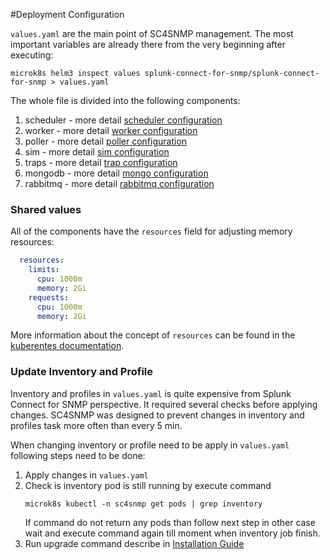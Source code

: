#Deployment Configuration

`values.yaml` are the main point of SC4SNMP management. The most important variables are already there from the very beginning 
after executing:
```
microk8s helm3 inspect values splunk-connect-for-snmp/splunk-connect-for-snmp > values.yaml
```

The whole file is divided into the following components:

1. scheduler - more detail [scheduler configuration](scheduler-configuration.md)
2. worker - more detail [worker configuration](worker-configuration.md)
3. poller - more detail [poller configuration](poller-configuration.md)
3. sim - more detail [sim configuration](sim-configuration.md)
4. traps - more detail [trap configuration](trap-configuration.md)
5. mongodb - more detail [mongo configuration](mongo-configuration.md)
6. rabbitmq - more detail [rabbitmq configuration](rabbitmq-configuration.md)

### Shared values
All of the components have the `resources` field for adjusting memory resources:
```yaml
  resources:
    limits:
      cpu: 1000m
      memory: 2Gi
    requests:
      cpu: 1000m
      memory: 2Gi
```
More information about the concept of `resources` can be found in the [kuberentes documentation](https://kubernetes.io/docs/concepts/configuration/manage-resources-containers/).

### Update Inventory and Profile
Inventory and profiles in `values.yaml` is quite expensive from Splunk Connect for SNMP perspective. 
It required several checks before applying changes. SC4SNMP was designed to prevent changes in inventory and profiles 
task more often than every 5 min. 
 
When changing inventory or profile need to be apply in `values.yaml` following steps need to be done:

1. Apply changes in `values.yaml` 
2. Check is inventory pod is still running by execute command 
   ```shell script
   microk8s kubectl -n sc4snmp get pods | grep inventory
   ```
   If command do not return any pods than follow next step in other case wait and execute command again till moment 
   when inventory job finish. 
3. Run upgrade command describe in [Installation Guide](../gettingstarted/sc4snmp-installation/#install-sc4snmp) 
